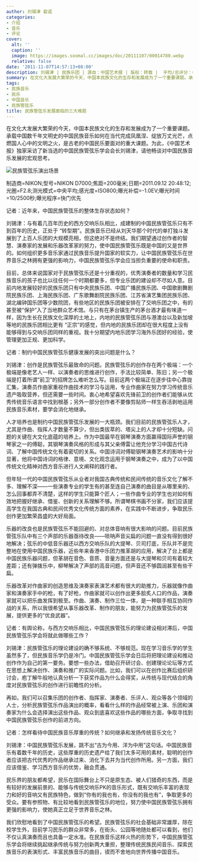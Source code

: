 ```yaml
---
author: 刘锡津 裴诺
categories:
- 介绍
- 音乐
- 评论
cover:
  alt: ''
  caption: ''
  image: https://images.soomal.cc/images/doc/20111107/00014780.webp
  relative: false
date: '2011-11-07T14:57:13+08:00'
description: 刘锡津 | 民族乐团 | 源自：中国艺术报 | 版权：转载 |  平均/总评分：09.00/18
summary: 在文化大发展大繁荣的今天，中国本民族文化的生存和发展成为了一个重要课题。承载中国数千年文明史的中国民族音乐如何在当代完成凤凰涅��、绽放万丈光芒，点燃国人心中的文明之火，是古老的中国民乐要面对的重大课题。为此，《中国艺术报》独家采访了新当选的中国民族管弦乐学会会长刘锡津，请他畅谈对中国民族音乐发展的宏观思考……
tags:
- 民族音乐
- 民乐
- 中国音乐
- 民族管弦乐
title: 民族管弦乐发展面临的三大难题
---
```


在文化大发展大繁荣的今天，中国本民族文化的生存和发展成为了一个重要课题。承载中国数千年文明史的中国民族音乐如何在当代完成凤凰涅、绽放万丈光芒，点燃国人心中的文明之火，是古老的中国民乐要面对的重大课题。为此，《中国艺术报》独家采访了新当选的中国民族管弦乐学会会长刘锡津，请他畅谈对中国民族音乐发展的宏观思考。

![民族管弦乐演出场景](https://images.soomal.cc/images/doc/20111107/00014780.webp)

制造商=NIKON;型号=NIKON D7000;焦距=200毫米;日期=2011.09.12 20:48:12;光圈=F2.8;测光模式=中央平均;感光度=ISO800;曝光补偿=-1.0EV;曝光时间=10/2500秒;曝光程序=快门优先



记者：近年来，中国民族管弦乐的整体生存状态如何？

刘锡津：与有着几百年历史的西方交响乐队相比，成建制的中国民族管弦乐只有不到百年的历史，正处于 “转型期”。民族音乐已经从刘天华那个时代的单打独斗发展到了上百人乐团的大规模亮相，但这绝对不是终结。我们期望通过创作者的智慧、演奏家的发展和乐器改革家的努力，使中国民族管弦乐既是中国的又是世界的。如何组织更多音乐家通过民族音乐提升国家的软实力，让中国民族管弦乐在世界音乐之林拥有更强的影响力，中国民族管弦乐学会应当担负重要的使命和职责。

目前，总体来说国家对于民族管弦乐还是十分重视的，优秀演奏者的数量和学习民族音乐的孩子也比以往任何一个时期都要多，但专业乐团的建设却不尽如人意。目前内地发展较好的民族乐团只有中央民族乐团、中国广播民族乐团、中国歌剧舞剧院民族乐团、上海民族乐团、广东歌舞剧院民族乐团、江苏省演艺集团民族乐团、湖北编钟国乐团等少数院团，有些地区的民族乐团被安排在了交响乐团之中，有的甚至被“保护”入了当地群众艺术馆。与只有在茅台镇生产的茅台酒才最有味道一样，因为生长在民族文化深厚的土地上，内地的民族管弦乐团与港澳台以及新加坡等地的民族乐团相比更有 “正宗”的感觉，但内地的民族乐团却在很大程度上没有能够得到与交响乐团同样的重视。我十分期望内地乐团学习海外乐团好的经验，使管理更加正规、更加科学。

记者：制约中国民族管弦乐健康发展的突出问题是什么？

刘锡津：创作是民族管弦乐最致命的问题。民族管弦乐的创作存在两个极端：一个极端是像老艺人一样、以演奏者的思维进行创作，手法比较简单、陈旧；另一个极端是打着所谓“前卫”的招牌怎么难听怎么写。目前这两个极端正在逐步往中心靠拢汇集，演奏员作曲家重视作曲技术的学习与运用，专业作曲家在努力学习传统音乐遗产吸取营养，但还需要一些时间。衷心地希望喜欢先锋前卫的创作者们能够从优秀传统音乐语言中找到根基；另外一部分创作者不要像剪贴师一样生吞活剥地运用民族音乐素材，要学会消化地继承。

人才培养也是制约中国民族管弦乐发展的一大瓶颈。我们目前的民族管弦乐人才，尤其是作曲、指挥人才数量不算少，但出类拔萃的、塔尖上的人才却十分短缺。问题的关键在大文化底蕴的培养上。作为中国最早在钢琴演奏方面赢得国际声誉的钢琴家之一的傅聪，其钢琴演奏风格的形成与其父亲傅雷让他充分学习中国古代诗词、了解中国传统文化有着密切的关系。中国诗词对傅聪钢琴演奏艺术的影响十分显著，他将中国诗词的格律、意境、文化观念运用于钢琴演奏之中，成为了以中国传统文化精神对西方音乐进行人文阐释的践行者。

但年轻一代的中国民族管弦乐从业者对我国古典传统和民间传统的音乐文化了解不多、理解不深――一些演奏专业的学生有的甚至连自己演奏的曲目是从哪里来的、怎么回事都弄不清楚，这样的学生只能算个匠人；一些作曲专业的学生也对如何有效地把握好继承、借鉴、创新的关系理解不够。所谓琴棋书画不分家，我们应该提高学生在我国古典和民间优秀文化传统方面的素养，在实践中不断进步，争取民乐创作更加繁荣昌盛的大好局面。

乐器的改良也是民族管弦乐不能回避的、对总体音响有很大影响的问题。目前民族管弦乐队中有三个声部的乐器亟待改良――唢呐声音尖扁的问题一直没有得到很好地解决；弦乐的中低音乐器还以西方交响乐队的大提琴、贝司打底，乐队并不是完整地在使用中国民族乐器，近些年来香港中乐团力推革胡的应用，解决了台上都是中国民族乐器问题，但革胡在音色、音质、音量方面还是与大提琴和贝司有着较大差距；还有弹拨乐中，柳琴解决了声部的高音问题，但声音还不够圆润甚至有些干扁。

乐器改革对作曲家的创造思维及演奏家表演艺术都有很大的助推力，乐器就像作曲家和演奏家手中的枪，有了好枪，作曲家就可以创作出更多脍炙人口的作品，演奏家就可以把乐曲发挥到极至。作曲、演奏、制作三位一体，是一种联手相互协同作战的关系，所以我很希望从事乐器改革、制作的朋友，能努力为民族管弦乐的发展，提供更多的“优良武器”。

记者：有舆论称，与西方交响乐相比，中国民族管弦乐的理论建设相对滞后，中国民族管弦乐学会将就此做哪些工作？

刘锡津：民族管弦乐的理论建设的确不够系统、不够规范。现在学习音乐学的学生虽然多了，但民族音乐学仍是冷门。中国民族管弦乐学会日后将把理论建设和推动创作作为自己的第一要务。要想一些办法，借助召开研讨会、创建理论论坛等方式在思想上解决创作、演奏和推广的实际问题。比如，我们可以在创作比赛后组织研讨会，庖丁解牛般地认真分析一下获奖作品为什么会得奖，从传统与现代结合的角度对民族管弦乐的创作进行前瞻性的分析。

再如，我们可以召集乐团的创作者、指挥家、演奏者、乐评人、观众等各个领域的人士，分析民族管弦乐作品演出的概率，看看什么样的作品经常被上演、乐团和演奏家为什么会选择演出这些作品、观众到底喜欢这些作品的哪些方面，争取寻找到中国民族管弦乐创作的前进方向。

记者：怎样看待中国民族音乐厚重的传统？如何继承和发扬传统音乐文化？

刘锡津：中国民族管弦乐发展，跳不出“古为今用、洋为中用”这句话。中国民族音乐有着数千年的历史，这些厚重的历史遗产给了我们太多可用的素材，聪明的创作者应该把古代优秀的作品继承过来、消化下去并为当代创作所用。另一方面，我们应该借鉴、学习西方音乐的优势，融会贯通。

民乐界的朋友都希望，民乐在国际舞台上不只是原生态、被人们猎奇的东西，而是有较好的发展前景的、能够与传统交响乐PK的音乐形式，既有交响乐丰富的表现力和好的音响又有民族特色，做到“你有的我也有，你没有的我也有”，争取更多的受众。要有参照物、有比较地看到民族管弦乐的地位，努力使中国民族管弦乐拥有更强的影响力，使她真正立足于世界音乐之林。

我们欣慰地看到了中国民族管弦乐的希望。民族管弦乐的社会基础非常雄厚，除在校学生外，目前学习民乐的群众非常多，在街头、公园等地随处都可以看到，他们不仅认真演奏而且也具备一定水准。在民族音乐这样火热的形势下，中国民族管弦乐学会将继续挑起继承传统与努力创新两大重担，整理传统民族民间音乐、探索民族音乐的表演形式、丰富民族音乐的曲目，锲而不舍地向世界传播中国音乐。
